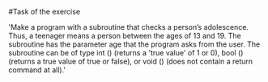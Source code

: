 #Task of the exercise

'Make a program with a subroutine that checks a person’s adolescence. Thus, a teenager
means a person between the ages of 13 and 19. The subroutine has the parameter age
that the program asks from the user. The subroutine can be of type int () (returns a 'true
value' of 1 or 0), bool () (returns a true value of true or false), or void () (does not contain a
return command at all).'